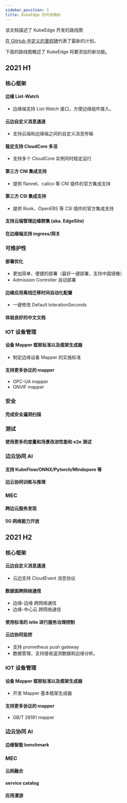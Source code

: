 ```yaml
---
sidebar_position: 3
title: KubeEdge 的开发路标
---
```


该文档描述了 KubeEdge 开发的路线图

[在 GitHub 中定义的里程碑](https://github.com/kubeedge/kubeedge/milestones)代表了最新的计划。

下面的路线图概述了 KubeEdge 将要添加的新功能。

## 2021 H1

### 核心框架

#### 边缘 List-Watch

- 边缘端支持 List-Watch 接口，方便边缘组件接入。

#### 云边自定义消息通道

- 支持云端和边缘端之间的自定义消息传输

#### 稳定支持 CloudCore 多活

- 支持多个 CloudCore 实例同时稳定运行

#### 第三方 CNI 集成支持

- 提供 flannel、calico 等 CNI 插件的官方集成支持

#### 第三方 CSI 集成支持

- 提供 Rook、OpenEBS 等 CSI 插件的官方集成支持

#### 支持云端管理边缘群集 (aka. EdgeSite)

#### 在边缘端支持 ingress/网关

### 可维护性

#### 部署优化

- 更加简单、便捷的部署（最好一键部署，支持中国镜像）
- Admission Controller 自动部署

#### 边缘应用离线迁移时间自动化配置

- 一键修改 Default tolerationSeconds

#### 体验良好的中文文档

### IOT 设备管理

#### 设备 Mapper 框架标准以及框架生成器

- 制定边缘设备 Mapper 的实施标准

#### 支持更多协议的 mapper

- OPC-UA mapper
- ONVIF mapper

### 安全

#### 完成安全漏洞扫描

### 测试

#### 使用更多的度量和场景改进性能和 e2e 测试

### 边云协同 AI

#### 支持 KubeFlow/ONNX/Pytorch/Mindspore 等

#### 边云协同训练与推理

### MEC

#### 跨边云服务发现

#### 5G 网络能力开放

## 2021 H2

### 核心框架

#### 云边自定义消息通道

- 云边支持 CloudEvent 消息协议

#### 数据面跨网络通信

- 边缘-边缘 跨网络通信
- 边缘-中心云 跨网络通信

#### 使用标准的 istio 进行服务治理控制

#### 云边协同监控

- 支持 prometheus push gateway
- 数据管理，支持接收遥测数据和边缘分析。

### IOT 设备管理

#### 设备 Mapper 框架标准以及框架生成器

- 开发 Mapper 基本框架生成器

#### 支持更多协议的 mapper

- GB/T 28181 mapper

### 边云协同 AI

#### 边缘智能 benchmark

### MEC

#### 云网融合

#### service catalog

#### 应用漫游
